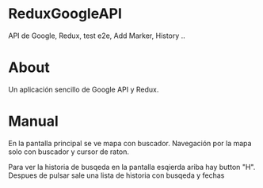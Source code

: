 # ReduxGoogleAPI
API de Google, Redux, test e2e, Add Marker, History ..

# About

Un aplicación sencillo de Google API y Redux. 

# Manual

En la pantalla principal se ve mapa con buscador. Navegación por la mapa solo con buscador y cursor de raton.

Para ver la historia de busqeda en la pantalla esqierda ariba hay button "H". Despues de pulsar sale una lista de historia con busqeda y fechas
